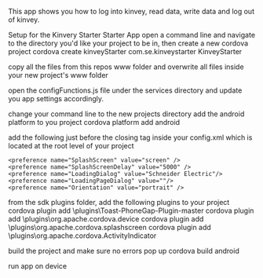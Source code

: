 This app shows you how to log into kinvey, read data, write data and log out of kinvey.

Setup for the Kinvery Starter Starter App
open a command line and navigate to the directory you'd like your project to be in, then create a new cordova project
    cordova create kinveyStarter com.se.kinveystarter KinveyStarter

copy all the files from this repos www folder and overwrite all files inside your new project's www folder

open the configFunctions.js file under the services directory and update you app settings accordingly.

change your command line to the new projects directory add the android platform to you project
    cordova platform add android

add the following just before the closing </widget> tag inside your config.xml which is located at the root level of your project

    <preference name="SplashScreen" value="screen" />
    <preference name="SplashScreenDelay" value="5000" />
    <preference name="LoadingDialog" value="Schneider Electric"/>
    <preference name="LoadingPageDialog" value=""/>
    <preference name="Orientation" value="portrait" />


from the sdk plugins folder, add the following plugins to your project
    cordova plugin add <yourpath to primer project>\plugins\Toast-PhoneGap-Plugin-master
    cordova plugin add <yourpath to primer project>\plugins\org.apache.cordova.device
    cordova plugin add <yourpath to primer project>\plugins\org.apache.cordova.splashscreen
    cordova plugin add <yourpath to primer project>\plugins\org.apache.cordova.ActivityIndicator

build the project and make sure no errors pop up
    cordova build android

run app on device

